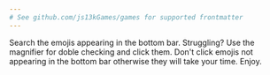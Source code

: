 ```yaml
---
# See github.com/js13kGames/games for supported frontmatter
---
```

Search the emojis appearing in the bottom bar. Struggling? Use the magnifier for doble checking and click them. Don't click emojis not appearing in the bottom bar otherwise they will take your time.
Enjoy.